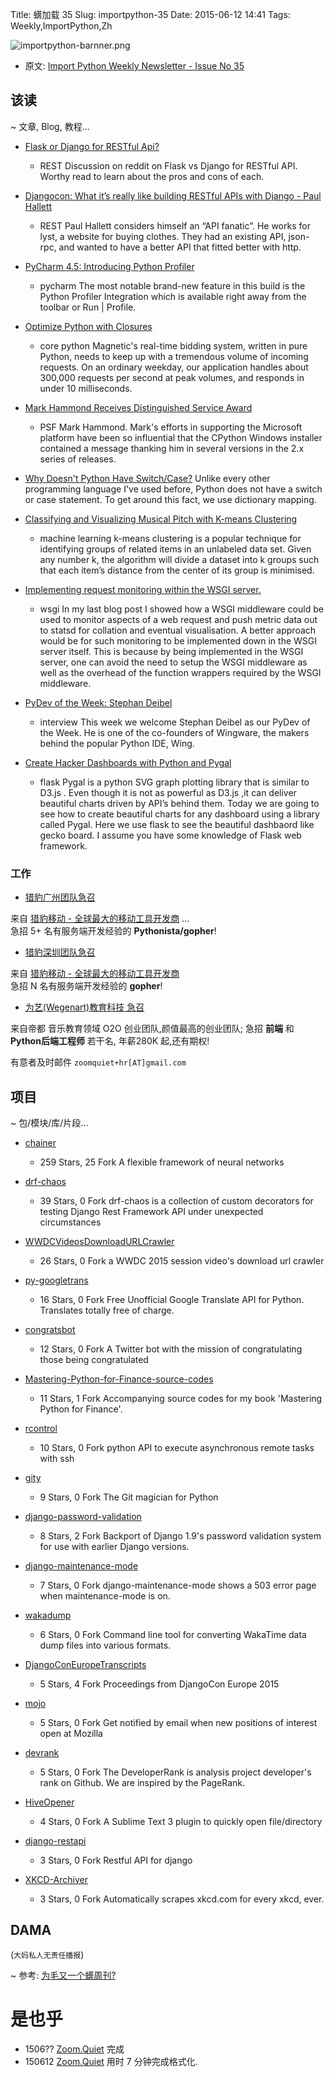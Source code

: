 Title: 蠎加载 35
Slug: importpython-35
Date: 2015-06-12 14:41
Tags: Weekly,ImportPython,Zh 

![importpython-barnner.png](http://zoomq.qiniudn.com/ZQCollection/snap/importpython-barnner.png?imageView2/2/h/210)


- 原文: [Import Python Weekly Newsletter - Issue No 35](http://importpython.com/newsletter/no/35/)


## 该读
~ 文章, Blog, 教程...

- [Flask or Django for RESTful Api?](http://www.reddit.com/r/Python/comments/38osar/flask_or_django_for_restful_api/)
    + REST
Discussion on reddit on Flask vs Django for RESTful API. Worthy read to learn about the pros and cons of each.

- [Djangocon: What it’s really like building RESTful APIs with Django - Paul Hallett](http://reinout.vanrees.org/weblog/2015/06/03/09-restful.html)
    + REST
Paul Hallett considers himself an “API fanatic”. He works for lyst, a website for buying clothes. They had an existing API, json-rpc, and wanted to have a better API that fitted better with http.

- [PyCharm 4.5: Introducing Python Profiler](http://blog.jetbrains.com/pycharm/2015/05/pycharm-4-5-eap-build-141-988-introducing-python-profiler/)
    + pycharm
The most notable brand-new feature in this build is the Python Profiler Integration which is available right away from the toolbar or Run | Profile.

- [Optimize Python with Closures](http://late.am/post/2015/05/07/optimize-python-with-closures.html)
    + core python
Magnetic's real-time bidding system, written in pure Python, needs to keep up with a tremendous volume of incoming requests. On an ordinary weekday, our application handles about 300,000 requests per second at peak volumes, and responds in under 10 milliseconds.

- [Mark Hammond Receives Distinguished Service Award](http://feedproxy.google.com/~r/PythonSoftwareFoundationNews/~3/ZBchouAdipQ/mark-hammond-receives-distinguished.html)
    + PSF
Mark Hammond. Mark's efforts in supporting the Microsoft platform have been so influential that the CPython Windows installer contained a message thanking him in several versions in the 2.x series of releases.

- [Why Doesn't Python Have Switch/Case?](http://pydanny.com/why-doesnt-python-have-switch-case.html)
Unlike every other programming language I've used before, Python does not have a switch or case statement. To get around this fact, we use dictionary mapping.

- [Classifying and Visualizing Musical Pitch with K-means Clustering](http://www.galvanize.com/blog/2015/05/28/classifying-and-visualizing-musical-pitch-with-k-means-clustering/)
    + machine learning
k-means clustering is a popular technique for identifying groups of related items in an unlabeled data set. Given any number k, the algorithm will divide a dataset into k groups such that each item’s distance from the center of its group is minimised.

- [Implementing request monitoring within the WSGI server.](http://blog.dscpl.com.au/2015/06/implementing-request-monitoring-within.html)
    + wsgi
In my last blog post I showed how a WSGI middleware could be used to monitor aspects of a web request and push metric data out to statsd for collation and eventual visualisation. A better approach would be for such monitoring to be implemented down in the WSGI server itself. This is because by being implemented in the WSGI server, one can avoid the need to setup the WSGI middleware as well as the overhead of the function wrappers required by the WSGI middleware.

- [PyDev of the Week: Stephan Deibel](http://feedproxy.google.com/~r/TheMouseVsThePython/~3/8MNS9eXLEyk/)
    + interview
This week we welcome Stephan Deibel as our PyDev of the Week. He is one of the co-founders of Wingware, the makers behind the popular Python IDE, Wing.

- [Create Hacker Dashboards with Python and Pygal](http://impythonist.in/create-hacker-dashboards-with-python-and-pygal-with-lesser-effort/)
    + flask
Pygal is a python SVG graph plotting library that is similar to D3.js . Even though it is not as powerful as D3.js ,it can deliver beautiful charts driven by API’s behind them. Today we are going to see how to create beautiful charts for any dashboard using a library called Pygal. Here we use flask to see the beautiful dashbaord like gecko board. I assume you have some knowledge of Flask web framework. 


### 工作

-   [猎豹广州团队急召](https://github.com/cheetahmobile/CMBM/wiki/BmGzHr)

来自 [猎豹移动 - 全球最大的移动工具开发商](http://www.cmcm.com/zh-cn/cm-backup/) ...  
急招 5+ 名有服务端开发经验的 **Pythonista/gopher**!


-   [猎豹深圳团队急召](https://github.com/cheetahmobile/CMBM/wiki/BmSzHr)

来自 [猎豹移动 - 全球最大的移动工具开发商](http://www.cmcm.com/zh-cn/cm-backup/)   
急招 N 名有服务端开发经验的 **gopher**!


- [为艺(Wegenart)教育科技 急召](https://github.com/ZoomQuiet/zoomquiet/wiki/Hr4Wegenart)

来自帝都 音乐教育领域 O2O 创业团队,颜值最高的创业团队;
急招 **前端** 和 **Python后端工程师** 若干名, 年薪280K 起,还有期权!

有意者及时邮件 `zoomquiet+hr[AT]gmail.com`


## 项目
~ 包/模块/库/片段...

- [chainer](https://github.com/pfnet/chainer)
    - 259 Stars, 25 Fork
A flexible framework of neural networks

- [drf-chaos](https://github.com/aledista/drf-chaos)
    - 39 Stars, 0 Fork
drf-chaos is a collection of custom decorators for testing Django Rest Framework API under unexpected circumstances

- [WWDCVideosDownloadURLCrawler](https://github.com/cielpy/WWDCVideosDownloadURLCrawler)
    - 26 Stars, 0 Fork
a WWDC 2015 session video's download url crawler

- [py-googletrans](https://github.com/ssut/py-googletrans)
    - 16 Stars, 0 Fork
Free Unofficial Google Translate API for Python. Translates totally free of charge.

- [congratsbot](https://github.com/hepwori/congratsbot)
    - 12 Stars, 0 Fork
A Twitter bot with the mission of congratulating those being congratulated

- [Mastering-Python-for-Finance-source-codes](https://github.com/jamesmawm/Mastering-Python-for-Finance-source-codes)
    - 11 Stars, 1 Fork
Accompanying source codes for my book 'Mastering Python for Finance'.

- [rcontrol](https://github.com/parkouss/rcontrol)
    - 10 Stars, 0 Fork
python API to execute asynchronous remote tasks with ssh

- [gity](https://github.com/Mnw2212/gity)
    - 9 Stars, 0 Fork
The Git magician for Python

- [django-password-validation](https://github.com/orcasgit/django-password-validation)
    - 8 Stars, 2 Fork
Backport of Django 1.9's password validation system for use with earlier Django versions.

- [django-maintenance-mode](https://github.com/fabiocaccamo/django-maintenance-mode)
    - 7 Stars, 0 Fork
django-maintenance-mode shows a 503 error page when maintenance-mode is on.

- [wakadump](https://github.com/wakatime/wakadump)
    - 6 Stars, 0 Fork
Command line tool for converting WakaTime data dump files into various formats.

- [DjangoConEuropeTranscripts](https://github.com/evildmp/DjangoConEuropeTranscripts)
    - 5 Stars, 4 Fork
Proceedings from DjangoCon Europe 2015

- [mojo](https://github.com/brouberol/mojo)
    - 5 Stars, 0 Fork
Get notified by email when new positions of interest open at Mozilla

- [devrank](https://github.com/yasikstudio/devrank)
    - 5 Stars, 0 Fork
The DeveloperRank is analysis project developer's rank on Github. We are inspired by the PageRank.

- [HiveOpener](https://github.com/miusuncle/HiveOpener)
    - 4 Stars, 0 Fork
A Sublime Text 3 plugin to quickly open file/directory

- [django-restapi](https://github.com/konglingkai/django-restapi)
    - 3 Stars, 0 Fork
Restful API for django

- [XKCD-Archiver](https://github.com/Flynn58/XKCD-Archiver)
    - 3 Stars, 0 Fork
Automatically scrapes xkcd.com for every xkcd, ever. 

## DAMA
(`大妈私人无责任播报`)
 
~ 参考: [为毛又一个蠎周刊?](importpython-why)


# 是也乎

- 1506?? [Zoom.Quiet](http://zoomquiet.io) 完成
- 150612 [Zoom.Quiet](http://zoomquiet.io) 用时 7 分钟完成格式化.

